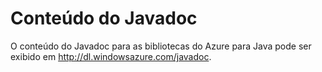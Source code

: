 <properties linkid="develop-java-javadocs" urlDisplayName="Javadocs" pageTitle="Javadocs - recursos do Azure" metaKeywords="" description="Referência à API Javadoc para o SDK do Azure para Java." metaCanonical="" services="" documentationCenter="Java" title="Conteúdo do Javadoc" authors="waltpo" solutions="" manager="bjsmith" editor="mollybos" />

# Conteúdo do Javadoc

O conteúdo do Javadoc para as bibliotecas do Azure para Java pode ser exibido em <http://dl.windowsazure.com/javadoc>.

